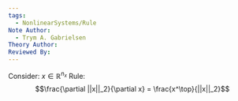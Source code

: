 ```yaml
---
tags:
  - NonlinearSystems/Rule
Note Author:
  - Trym A. Gabrielsen
Theory Author: 
Reviewed By:
---
```

Consider: $x \in \mathbb{R}^{n_x}$
Rule:
$$\frac{\partial ||x||_2}{\partial x} = \frac{x^\top}{||x||_2}$$
